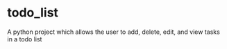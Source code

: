 # todo_list
A python project which allows the user to add, delete, edit, and view tasks in a todo list
